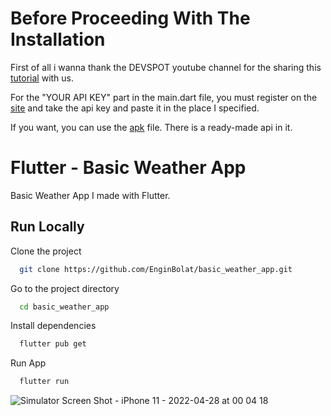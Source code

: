 # Before Proceeding With The Installation

First of all i wanna thank the DEVSPOT youtube channel for the sharing this [tutorial](https://www.youtube.com/watch?v=ToPdSd42UKA) with us.

For the "YOUR API KEY" part in the main.dart file, you must register on the [site](https://openweathermap.org) and take the api key and paste it in the place I specified.

If you want, you can use the [apk](https://github.com/EnginBolat/basic_weather_app/blob/main/app-release.apk) file. There is a ready-made api in it. 

# Flutter - Basic Weather App

Basic Weather App I made with Flutter.

## Run Locally

Clone the project

```bash
  git clone https://github.com/EnginBolat/basic_weather_app.git
```

Go to the project directory

```bash
  cd basic_weather_app
```

Install dependencies

```bash
  flutter pub get
```

Run App

```bash
  flutter run
```
![Simulator Screen Shot - iPhone 11 - 2022-04-28 at 00 04 18](https://user-images.githubusercontent.com/59659276/165631220-68d2c906-839a-41a3-99cb-adad40647e63.png)
